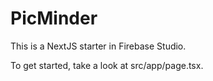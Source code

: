 # PicMinder

This is a NextJS starter in Firebase Studio.

To get started, take a look at src/app/page.tsx.
